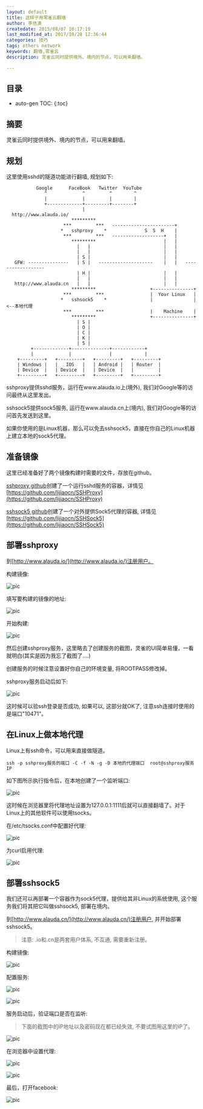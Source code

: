 ```yaml
---
layout: default
title: 这样子用零雀云翻墙
author: 李佶澳
createdate: 2015/08/07 10:17:19
last_modified_at: 2017/10/28 12:36:44
categories: 技巧
tags: others network
keywords: 翻墙,零雀云
description: 灵雀云同时提供境外、境内的节点，可以用来翻墙。

---
```


## 目录
* auto-gen TOC:
{:toc}

## 摘要

灵雀云同时提供境外、境内的节点，可以用来翻墙。

## 规划 

这里使用sshd的隧道功能进行翻墙, 规划如下:

	           Google      FaceBook   Twitter  YouTube
	              ^             ^         ^        ^
	              |             |         |        |
	              +-------------+---------+--------+
	                            |
	  http://www.alauda.io/                                
	                        *********    
	                     ***         ***   -----------------------+
	                    *   sshproxy    *              S  S  H    |
	                     ***         ***   -------------------+   |
	                        *********                         |   |
	                          |   |                           |   |
	                          |   |                           |   |
	                          | S |                           |   |
	   GFW: ---------------   | S |   --------------------    |   |   ------------------
	                          | H |                           |   |
	                          |   |                           |   |
	   http://www.alauda.cn   |   |                           |   |
	                        *********                    +---------------+ 
	                     ***         ***                 |  Your Linux   | 
	                    *   sshsock5    *                |               | <--本地代理
	                     ***         ***                 |    Machine    | 
	                        *********                    +---------------+ 
	                          | S |
	                          | O |
	                          | C |                  
	                          | K |                  
	                          | 5 |                 
	         +-------------+--------------+------------+
	         |             |              |            |
	    +---------+   +---------+   +---------+   +---------+ 
	    | Windows |   |   IOS   |   | Android |   | Router  | 
	    | Device  |   | Device  |   | Device  |   |         | 
	    +---------+   +---------+   +---------+   +---------+ 

sshproxy提供sshd服务，运行在www.alauda.io上(境外), 我们对Google等的访问最终从这里发出。

sshsock5提供sock5服务, 运行在www.alauda.cn上(境内), 我们对Google等的访问首先发送到这里。

如果你使用的是Linux机器，那么可以免去sshsock5，直接在你自己的Linux机器上建立本地的sock5代理。

## 准备镜像

这里已经准备好了两个镜像构建时需要的文件，存放在github。

[sshproxy github](https://github.com/lijiaocn/SSHProxy.git)创建了一个运行sshd服务的容器，详情见[https://github.com/lijiaocn/SSHProxy](https://github.com/lijiaocn/SSHProxy)

[sshsock5 github](https://github.com/lijiaocn/SSHSock5.git)创建了一个对外提供Sock5代理的容器, 详情见[https://github.com/lijiaocn/SSHSock5](https://github.com/lijiaocn/SSHSock5)

## 部署sshproxy

到[http://www.alauda.io/](http://www.alauda.io/)注册用户。

构建镜像:

![pic](/blog/pics/2015-08-07-灵雀云翻墙/0_sshproxy_build_repository.png)

填写要构建的镜像的地址:

![pic](/blog/pics/2015-08-07-灵雀云翻墙/1_sshproxy_build_repository.png)

开始构建:

![pic](/blog/pics/2015-08-07-灵雀云翻墙/2_sshproxy_build_repository.png)

然后创建sshproxy服务，这里略去了创建服务的截图，灵雀的UI简单易懂，一看就明白(其实是因为我忘了截图了....)

创建服务的时候注意设置好你自己的环境变量, 将ROOTPASS修改掉。

sshproxy服务启动后如下:

![pic](/blog/pics/2015-08-07-灵雀云翻墙/3_sshproxy_service_running.png)

这时候可以验ssh登录是否成功, 如果可以, 这部分就OK了, 注意ssh连接时使用的是端口"10471"。

## 在Linux上做本地代理

Linux上有ssh命令，可以用来直接做隧道。

	ssh -p sshproxy服务的端口 -C -f -N -g -D 本地的代理端口  root@sshproxy服务IP

如下图所示执行指令后，在本地创建了一个监听端口:

![pic](/blog/pics/2015-08-07-灵雀云翻墙/0_linux_local.png)

这时候在浏览器里将代理地址设置为127.0.0.1:1111后就可以直接翻墙了。对于Linux上的其他软件可以使用tsocks。

在/etc/tsocks.conf中配置好代理:

![pic](/blog/pics/2015-08-07-灵雀云翻墙/1_linux_local_tsocks_conf.png)

为curl启用代理:

![pic](/blog/pics/2015-08-07-灵雀云翻墙/2_linux_local_tsocks_curl.png)

## 部署sshsock5

我们还可以再部署一个容器作为sock5代理，提供给其非Linux的系统使用, 这个服务我们将其把它叫做sshsock5, 部署在境内。

到[http://www.alauda.cn/](http://www.alauda.cn/)注册用户, 并开始部署sshsock5。

>注意: .io和.cn是两套用户体系, 不互通, 需要重新注册。

构建镜像:

![pic](/blog/pics/2015-08-07-灵雀云翻墙/1_sshsock5_build.png)

配置服务:

![pic](/blog/pics/2015-08-07-灵雀云翻墙/2_sshsock5_service_config.png)

![pic](/blog/pics/2015-08-07-灵雀云翻墙/3_sshsock5_service_config.png)

服务启动后，验证端口是否在监听:

>下面的截图中的IP地址以及密码现在都已经失效, 不要试图用这里的IP了。

![pic](/blog/pics/2015-08-07-灵雀云翻墙/5_sshsock5_service_ping.png)

在浏览器中设置代理:

![pic](/blog/pics/2015-08-07-灵雀云翻墙/6_sshsock5_brower_proxy_config.png)

![pic](/blog/pics/2015-08-07-灵雀云翻墙/7_sshsock5_brower_proxy_config.png)

最后，打开facebook:

![pic](/blog/pics/2015-08-07-灵雀云翻墙/8_sshsock5_brower_result.png)

